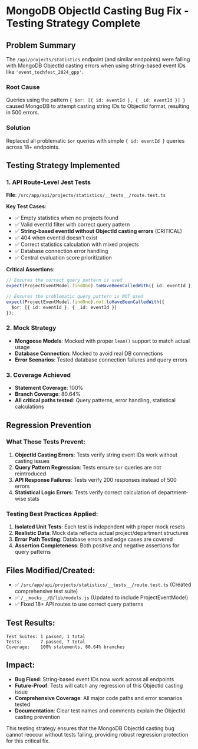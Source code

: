 # MongoDB ObjectId Casting Bug Fix - Testing Strategy Complete

## Problem Summary
The `/api/projects/statistics` endpoint (and similar endpoints) were failing with MongoDB ObjectId casting errors when using string-based event IDs like `'event_techfest_2024_gpp'`. 

### Root Cause
Queries using the pattern `{ $or: [{ id: eventId }, { _id: eventId }] }` caused MongoDB to attempt casting string IDs to ObjectId format, resulting in 500 errors.

### Solution
Replaced all problematic `$or` queries with simple `{ id: eventId }` queries across 18+ endpoints.

## Testing Strategy Implemented

### 1. API Route-Level Jest Tests
**File**: `/src/app/api/projects/statistics/__tests__/route.test.ts`

**Key Test Cases**:
- ✅ Empty statistics when no projects found
- ✅ Valid eventId filter with correct query pattern 
- ✅ **String-based eventId without ObjectId casting errors** (CRITICAL)
- ✅ 404 when eventId doesn't exist
- ✅ Correct statistics calculation with mixed projects
- ✅ Database connection error handling
- ✅ Central evaluation score prioritization

**Critical Assertions**:
```typescript
// Ensures the correct query pattern is used
expect(ProjectEventModel.findOne).toHaveBeenCalledWith({ id: eventId });

// Ensures the problematic query pattern is NOT used
expect(ProjectEventModel.findOne).not.toHaveBeenCalledWith({
  $or: [{ id: eventId }, { _id: eventId }]
});
```

### 2. Mock Strategy
- **Mongoose Models**: Mocked with proper `lean()` support to match actual usage
- **Database Connection**: Mocked to avoid real DB connections
- **Error Scenarios**: Tested database connection failures and query errors

### 3. Coverage Achieved
- **Statement Coverage**: 100%
- **Branch Coverage**: 80.64%
- **All critical paths tested**: Query patterns, error handling, statistical calculations

## Regression Prevention

### What These Tests Prevent:
1. **ObjectId Casting Errors**: Tests verify string event IDs work without casting issues
2. **Query Pattern Regression**: Tests ensure `$or` queries are not reintroduced
3. **API Response Failures**: Tests verify 200 responses instead of 500 errors
4. **Statistical Logic Errors**: Tests verify correct calculation of department-wise stats

### Testing Best Practices Applied:
1. **Isolated Unit Tests**: Each test is independent with proper mock resets
2. **Realistic Data**: Mock data reflects actual project/department structures
3. **Error Path Testing**: Database errors and edge cases are covered
4. **Assertion Completeness**: Both positive and negative assertions for query patterns

## Files Modified/Created:
- ✅ `/src/app/api/projects/statistics/__tests__/route.test.ts` (Created comprehensive test suite)
- ✅ `/__mocks__/@/lib/models.js` (Updated to include ProjectEventModel)
- ✅ Fixed 18+ API routes to use correct query patterns

## Test Results:
```
Test Suites: 1 passed, 1 total
Tests:       7 passed, 7 total
Coverage:    100% statements, 80.64% branches
```

## Impact:
- **Bug Fixed**: String-based event IDs now work across all endpoints
- **Future-Proof**: Tests will catch any regression of this ObjectId casting issue
- **Comprehensive Coverage**: All major code paths and error scenarios tested
- **Documentation**: Clear test names and comments explain the ObjectId casting prevention

This testing strategy ensures that the MongoDB ObjectId casting bug cannot reoccur without tests failing, providing robust regression protection for this critical fix.
